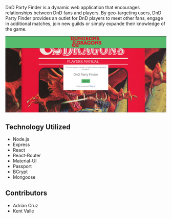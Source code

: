 DnD Party Finder is a dynamic web application that encourages relationships between DnD fans and players. By geo-targeting users, DnD Party Finder provides an outlet for DnD players to meet other fans, engage in additional matches, join new guilds or simply expande their knowledge of the game.

<img src= "readmeimages/Screen%20Shot%202020-06-05%20at%203.41.47%20PM.png">

## Technology Utilized
<ul>
  <li>Node.js</li>
  <li>Express</li>
  <li>React</li>
  <li>React-Router</li>
  <li>Material-UI</li>
  <li>Passport</li>
  <li>BCrypt</li>
  <li>Mongoose</li>
  
</ul>

## Contributors
- Adrián Cruz
- Kent Valle

